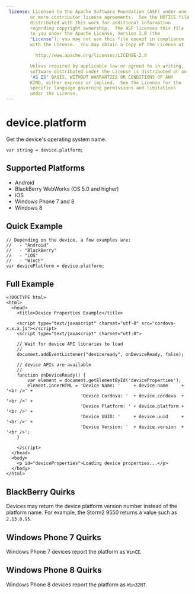 ```yaml
---
 license: Licensed to the Apache Software Foundation (ASF) under one
         or more contributor license agreements.  See the NOTICE file
         distributed with this work for additional information
         regarding copyright ownership.  The ASF licenses this file
         to you under the Apache License, Version 2.0 (the
         "License"); you may not use this file except in compliance
         with the License.  You may obtain a copy of the License at

           http://www.apache.org/licenses/LICENSE-2.0

         Unless required by applicable law or agreed to in writing,
         software distributed under the License is distributed on an
         "AS IS" BASIS, WITHOUT WARRANTIES OR CONDITIONS OF ANY
         KIND, either express or implied.  See the License for the
         specific language governing permissions and limitations
         under the License.
---
```


device.platform
===============

Get the device's operating system name.

    var string = device.platform;

Supported Platforms
-------------------

- Android
- BlackBerry WebWorks (OS 5.0 and higher)
- iOS
- Windows Phone 7 and 8
- Windows 8

Quick Example
-------------

    // Depending on the device, a few examples are:
    //   - "Android"
    //   - "BlackBerry"
    //   - "iOS"
    //   - "WinCE"
    var devicePlatform = device.platform;

Full Example
------------

    <!DOCTYPE html>
    <html>
      <head>
        <title>Device Properties Example</title>

        <script type="text/javascript" charset="utf-8" src="cordova-x.x.x.js"></script>
        <script type="text/javascript" charset="utf-8">

        // Wait for device API libraries to load
        //
        document.addEventListener("deviceready", onDeviceReady, false);

        // device APIs are available
        //
        function onDeviceReady() {
            var element = document.getElementById('deviceProperties');
            element.innerHTML = 'Device Name: '     + device.name     + '<br />' +
                                'Device Cordova: '  + device.cordova  + '<br />' +
                                'Device Platform: ' + device.platform + '<br />' +
                                'Device UUID: '     + device.uuid     + '<br />' +
                                'Device Version: '  + device.version  + '<br />';
        }

        </script>
      </head>
      <body>
        <p id="deviceProperties">Loading device properties...</p>
      </body>
    </html>

BlackBerry Quirks
-----------------

Devices may return the device platform version number instead of the
platform name.  For example, the Storm2 9550 returns a value such as
`2.13.0.95`.

Windows Phone 7 Quirks
-----------------

Windows Phone 7 devices report the platform as `WinCE`.

Windows Phone 8 Quirks
-----------------

Windows Phone 8 devices report the platform as `Win32NT`.
